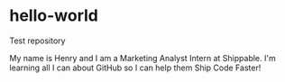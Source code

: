 # hello-world
Test repository

My name is Henry and I am a Marketing Analyst Intern at Shippable. I'm learning all I can about GitHub so I can help them Ship Code Faster! 
